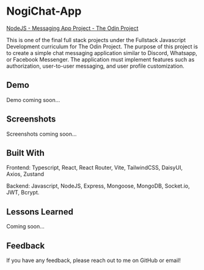 # NogiChat-App

[NodeJS - Messaging App Project - The Odin Project](https://www.theodinproject.com/lessons/nodejs-messaging-app)

This is one of the final full stack projects under the Fullstack Javascript Development curriculum for The Odin Project. The purpose of this project is to create a simple chat messaging application similar to Discord, Whatsapp, or Facebook Messenger. The application must implement features such as authorization, user-to-user messaging, and user profile customization.

## Demo

Demo coming soon...

## Screenshots

Screenshots coming soon...

## Built With

Frontend: Typescript, React, React Router, Vite, TailwindCSS, DaisyUI, Axios, Zustand

Backend: Javascript, NodeJS, Express, Mongoose, MongoDB, Socket.io, JWT, Bcrypt.

## Lessons Learned

Coming soon...

## Feedback

If you have any feedback, please reach out to me on GitHub or email!
